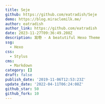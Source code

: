 ```yaml
---
title: Seje
github: https://github.com/eatradish/Seje
demo: https://blog.miraclemilk.me/
author: eatradish
author_link: https://github.com/eatradish
date: 2023-11-27T09:36:49.208Z
description: 寫嘢 - A beatutiful Hexo Theme
ssg:
  - Hexo
css:
  - Stylus
cms:
  - Markdown
category: []
draft: false
publish_date: '2019-11-06T12:53:23Z'
update_date: '2022-04-11T06:24:08Z'
github_star: 50
github_fork: 10
---
```

